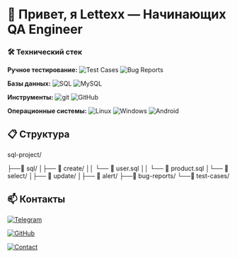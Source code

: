 # 👋 Привет, я Lettexx — Начинающих QA Engineer

### 🛠️ Технический стек

**Ручное тестирование:** 
![Test Cases](https://img.shields.io/badge/Test_Cases-✓-green)
![Bug Reports](https://img.shields.io/badge/Bug_Reports-✓-green)

**Базы данных:**
![SQL](https://img.shields.io/badge/SQL-4479A1?style=flat&logo=postgresql&logoColor=white)
![MySQL](https://img.shields.io/badge/MySQL-4479A1?style=flat&logo=mysql&logoColor=white)

**Инструменты:**
![git](https://img.shields.io/badge/Git-F05032?style=flat&logo=git&logoColor=white)
![GitHub](https://img.shields.io/badge/GitHub-181717?style=flat&logo=github&logoColor=white)

**Операционные системы:**
![Linux](https://img.shields.io/badge/Linux-Debian-A81D33?style=flat&logo=debian&logoColor=white)
![Windows](https://img.shields.io/badge/Windows-0078D6?style=flat&logo=windows&logoColor=white)
![Android](https://img.shields.io/badge/Android-3DDC84?style=flat&logo=android&logoColor=white)

## 📋 Структура 


sql-project/

├──📁 sql/
│├── 📁 create/
││   └── 📄 user.sql
││   └── 📄 product.sql
│└── 📁 select/
│├── 📁 update/
│├── 📁 alert/
├──📁 bug-reports/
└──📁 test-cases/

## 📫 Контакты
[![Telegram](https://img.shields.io/badge/Telegram-@lettexx_A-26A5E4?style=for-the-badge&logo=telegram&logoColor=white)](https://t.me/lettexx_A)

[![GitHub](https://img.shields.io/badge/GitHub-Lettexx-181717?style=for-the-badge&logo=github&logoColor=white)](https://github.com/LattexxA)

[![Contact](https://img.shields.io/badge/Email-lettexx@outlook.com-0078D4?style=for-the-badge&logo=microsoftoutlook&logoColor=white)](mailto:lettexx@outlook.com)

